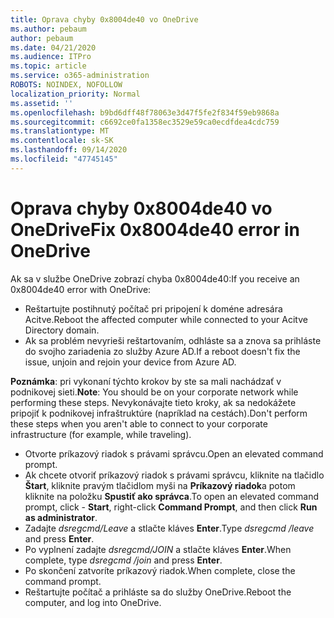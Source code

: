 ```yaml
---
title: Oprava chyby 0x8004de40 vo OneDrive
ms.author: pebaum
author: pebaum
ms.date: 04/21/2020
ms.audience: ITPro
ms.topic: article
ms.service: o365-administration
ROBOTS: NOINDEX, NOFOLLOW
localization_priority: Normal
ms.assetid: ''
ms.openlocfilehash: b9bd6dff48f78063e3d47f5fe2f834f59eb9868a
ms.sourcegitcommit: c6692ce0fa1358ec3529e59ca0ecdfdea4cdc759
ms.translationtype: MT
ms.contentlocale: sk-SK
ms.lasthandoff: 09/14/2020
ms.locfileid: "47745145"
---
```

# <a name="fix-0x8004de40-error-in-onedrive"></a><span data-ttu-id="de39b-102">Oprava chyby 0x8004de40 vo OneDrive</span><span class="sxs-lookup"><span data-stu-id="de39b-102">Fix 0x8004de40 error in OneDrive</span></span>

<span data-ttu-id="de39b-103">Ak sa v službe OneDrive zobrazí chyba 0x8004de40:</span><span class="sxs-lookup"><span data-stu-id="de39b-103">If you receive an 0x8004de40 error with OneDrive:</span></span>

- <span data-ttu-id="de39b-104">Reštartujte postihnutý počítač pri pripojení k doméne adresára Acitve.</span><span class="sxs-lookup"><span data-stu-id="de39b-104">Reboot the affected computer while connected to your Acitve Directory domain.</span></span>
- <span data-ttu-id="de39b-105">Ak sa problém nevyrieši reštartovaním, odhláste sa a znova sa prihláste do svojho zariadenia zo služby Azure AD.</span><span class="sxs-lookup"><span data-stu-id="de39b-105">If a reboot doesn't fix the issue, unjoin and rejoin your device from Azure AD.</span></span> 

<span data-ttu-id="de39b-106">**Poznámka**: pri vykonaní týchto krokov by ste sa mali nachádzať v podnikovej sieti.</span><span class="sxs-lookup"><span data-stu-id="de39b-106">**Note**: You should be on your corporate network while performing these steps.</span></span> <span data-ttu-id="de39b-107">Nevykonávajte tieto kroky, ak sa nedokážete pripojiť k podnikovej infraštruktúre (napríklad na cestách).</span><span class="sxs-lookup"><span data-stu-id="de39b-107">Don't perform these steps when you aren't able to connect to your corporate infrastructure (for example, while traveling).</span></span> 

- <span data-ttu-id="de39b-108">Otvorte príkazový riadok s právami správcu.</span><span class="sxs-lookup"><span data-stu-id="de39b-108">Open an elevated command prompt.</span></span> 
- <span data-ttu-id="de39b-109">Ak chcete otvoriť príkazový riadok s právami správcu, kliknite na tlačidlo **Štart**, kliknite pravým tlačidlom myši na **Príkazový riadok**a potom kliknite na položku **Spustiť ako správca**.</span><span class="sxs-lookup"><span data-stu-id="de39b-109">To open an elevated command prompt, click - **Start**, right-click **Command Prompt**, and then click **Run as administrator**.</span></span>
- <span data-ttu-id="de39b-110">Zadajte *dsregcmd/Leave* a stlačte kláves **Enter**.</span><span class="sxs-lookup"><span data-stu-id="de39b-110">Type *dsregcmd /leave* and press **Enter**.</span></span>
- <span data-ttu-id="de39b-111">Po vyplnení zadajte *dsregcmd/JOIN* a stlačte kláves **Enter**.</span><span class="sxs-lookup"><span data-stu-id="de39b-111">When complete, type *dsregcmd /join* and press **Enter**.</span></span>
- <span data-ttu-id="de39b-112">Po skončení zatvoríte príkazový riadok.</span><span class="sxs-lookup"><span data-stu-id="de39b-112">When complete, close the command prompt.</span></span>
- <span data-ttu-id="de39b-113">Reštartujte počítač a prihláste sa do služby OneDrive.</span><span class="sxs-lookup"><span data-stu-id="de39b-113">Reboot the computer, and log into OneDrive.</span></span>